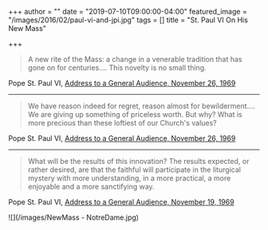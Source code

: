 +++
author = ""
date = "2019-07-10T09:00:00-04:00"
featured_image = "/images/2016/02/paul-vi-and-jpi.jpg"
tags = []
title = "St. Paul VI On His New Mass"

+++
> A new rite of the Mass: a change in a venerable tradition that has gone on for centuries.… This novelty is no small thing.

Pope St. Paul VI, [Address to a General Audience, November 26, 1969](https://web.archive.org/web/20180819092840/https://www.ewtn.com/library/papaldoc/p6691126.htm "Address to a General Audience, November 26, 1969")

***

> We have reason indeed for regret, reason almost for bewilderment.… We are giving up something of priceless worth. But why? What is more precious than these loftiest of our Church's values?

Pope St. Paul VI, [Address to a General Audience, November 26, 1969](https://web.archive.org/web/20180819092840/https://www.ewtn.com/library/papaldoc/p6691126.htm "Address to a General Audience, November 26, 1969")

***

> What will be the results of this innovation? The results expected, or rather desired, are that the faithful will participate in the liturgical mystery with more understanding, in a more practical, a more enjoyable and a more sanctifying way.

Pope St. Paul VI, [Address to a General Audience, November 19, 1969](https://web.archive.org/web/20180819092840/https://www.ewtn.com/library/PAPALDOC/P6601119.HTM "Address to a General Audience, November 19, 1969")

![](/images/NewMass - NotreDame.jpg)